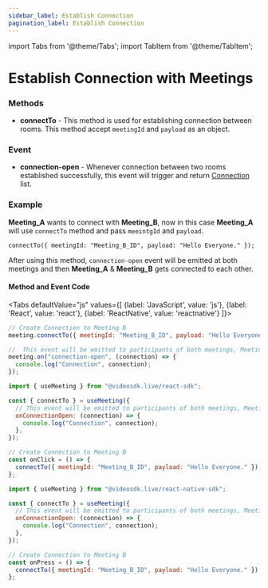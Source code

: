 ```yaml
---
sidebar_label: Establish Connection
pagination_label: Establish Connection
---
```


import Tabs from '@theme/Tabs';
import TabItem from '@theme/TabItem';

# Establish Connection with Meetings

### Methods

- **connectTo** - This method is used for establishing connection between rooms.
  This method accept `meetingId` and `payload` as an object.

### Event

- **connection-open** - Whenever connection between two rooms established successfully, this event will trigger and return [Connection](/docs/guide/video-and-audio-calling-api-sdk/features/connection/overview#1-connection) list.

### Example

**Meeting_A** wants to connect with **Meeting_B**, now in this case **Meeting_A** will use `connectTo` method and pass `meeintgId` and `payload`.

`connectTo({ meetingId: "Meeting_B_ID", payload: "Hello Everyone." });`

After using this method, `connection-open` event will be emitted at both meetings and then **Meeting_A** & **Meeting_B** gets connected to each other.

#### **Method and Event Code**

<Tabs
defaultValue="js"
values={[
{label: 'JavaScript', value: 'js'},
{label: 'React', value: 'react'},
{label: 'ReactNative', value: 'reactnative'}
]}>
<TabItem value="js">

```js
// Create Connection to Meeting B
meeting.connectTo({ meetingId: "Meeting_B_ID", payload: "Hello Everyone." });

//  This event will be emitted to participants of both meetings, Meeting A & Meeting B
meeting.on("connection-open", (connection) => {
  console.log("Connection", connection);
});
```

</TabItem>
<TabItem value="react">

```js
import { useMeeting } from "@videosdk.live/react-sdk";

const { connectTo } = useMeeting({
  // This event will be emitted to participants of both meetings, Meeting A & Meeting B
  onConnectionOpen: (connection) => {
    console.log("Connection", connection);
  },
});

// Create Connection to Meeting B
const onClick = () => {
  connectTo({ meetingId: "Meeting_B_ID", payload: "Hello Everyone." });
};
```

</TabItem>
<TabItem value="reactnative">

```js
import { useMeeting } from "@videosdk.live/react-native-sdk";

const { connectTo } = useMeeting({
  // This event will be emitted to participants of both meetings, Meeting A & Meeting B
  onConnectionOpen: (connection) => {
    console.log("Connection", connection);
  },
});

// Create Connection to Meeting B
const onPress = () => {
  connectTo({ meetingId: "Meeting_B_ID", payload: "Hello Everyone." });
};
```

</TabItem>
</Tabs>

